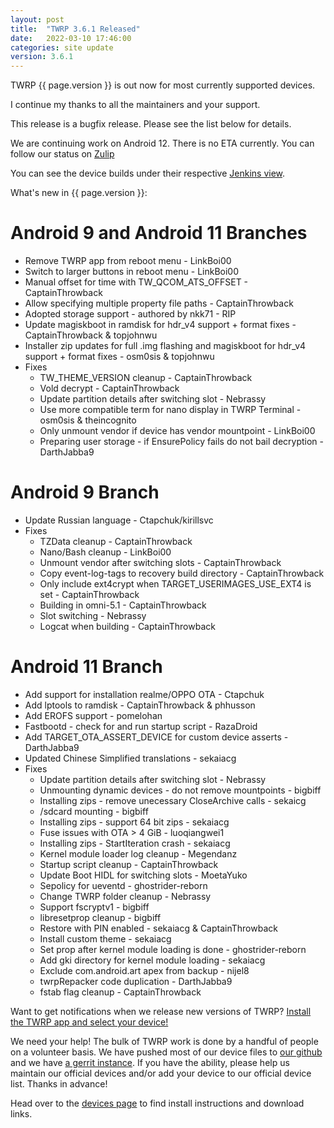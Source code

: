 ```yaml
---
layout: post
title:  "TWRP 3.6.1 Released"
date:   2022-03-10 17:46:00
categories: site update
version: 3.6.1
---
```


TWRP {{ page.version }} is out now for most currently supported devices.

I continue my thanks to all the maintainers and your support.

This release is a bugfix release. Please see the list below for details.

We are continuing work on Android 12. There is no ETA currently.
You can follow our status on [Zulip](https://rebrand.ly/teamwin-recovery-zulip-community)

You can see the device builds under their respective [Jenkins view](https://jenkins.twrp.me).

What's new in {{ page.version }}:

# Android 9 and Android 11 Branches

- Remove TWRP app from reboot menu - LinkBoi00
- Switch to larger buttons in reboot menu - LinkBoi00
- Manual offset for time with TW\_QCOM\_ATS\_OFFSET - CaptainThrowback
- Allow specifying multiple property file paths - CaptainThrowback
- Adopted storage support - authored by nkk71 - RIP
- Update magiskboot in ramdisk for hdr\_v4 support + format fixes - CaptainThrowback & topjohnwu
- Installer zip updates for full .img flashing and magiskboot for hdr\_v4 support + format fixes - osm0sis & topjohnwu
- Fixes
  - TW\_THEME\_VERSION cleanup - CaptainThrowback
  - Vold decrypt - CaptainThrowback
  - Update partition details after switching slot - Nebrassy
  - Use more compatible term for nano display in TWRP Terminal - osm0sis & theincognito
  - Only unmount vendor if device has vendor mountpoint - LinkBoi00
  - Preparing user storage - if EnsurePolicy fails do not bail decryption - DarthJabba9

# Android 9 Branch

- Update Russian language - Ctapchuk/kirillsvc
- Fixes
  - TZData cleanup - CaptainThrowback
  - Nano/Bash cleanup - LinkBoi00
  - Unmount vendor after switching slots - CaptainThrowback
  - Copy event-log-tags to recovery build directory - CaptainThrowback
  - Only include ext4crypt when TARGET\_USERIMAGES\_USE\_EXT4 is set - CaptainThrowback
  - Building in omni-5.1 - CaptainThrowback
  - Slot switching - Nebrassy
  - Logcat when building - CaptainThrowback

# Android 11 Branch

- Add support for installation realme/OPPO OTA - Ctapchuk
- Add lptools to ramdisk - CaptainThrowback & phhusson
- Add EROFS support - pomelohan
- Fastbootd - check for and run startup script - RazaDroid
- Add TARGET\_OTA\_ASSERT\_DEVICE for custom device asserts - DarthJabba9
- Updated Chinese Simplified translations - sekaiacg
- Fixes
  - Update partition details after switching slot - Nebrassy
  - Unmounting dynamic devices - do not remove mountpoints - bigbiff
  - Installing zips - remove unecessary CloseArchive calls - sekaicg
  - /sdcard mounting - bigbiff
  - Installing zips - support 64 bit zips - sekaiacg
  - Fuse issues with OTA > 4 GiB - luoqiangwei1
  - Installing zips - StartIteration crash - sekaiacg
  - Kernel module loader log cleanup - Megendanz
  - Startup script cleanup - CaptainThrowback
  - Update Boot HIDL for switching slots - MoetaYuko
  - Sepolicy for ueventd - ghostrider-reborn
  - Change TWRP folder cleanup - Nebrassy
  - Support fscryptv1 - bigbiff
  - libresetprop cleanup - bigbiff
  - Restore with PIN enabled - sekaiacg & CaptainThrowback
  - Install custom theme - sekaiacg
  - Set prop after kernel module loading is done - ghostrider-reborn
  - Add gki directory for kernel module loading - sekaiacg
  - Exclude com.android.art apex from backup - nijel8
  - twrpRepacker code duplication - DarthJabba9
  - fstab flag cleanup - CaptainThrowback

Want to get notifications when we release new versions of TWRP? [Install the TWRP app and select your device!](https://twrp.me/app)

We need your help! The bulk of TWRP work is done by a handful of people on a volunteer basis. We have pushed most of our device files to [our github](http://github.com/TeamWin/) and we have [a gerrit instance](http://gerrit.twrp.me). If you have the ability, please help us maintain our official devices and/or add your device to our official device list. Thanks in advance!

Head over to the [devices page](http://twrp.me/Devices) to find install instructions and download links.
